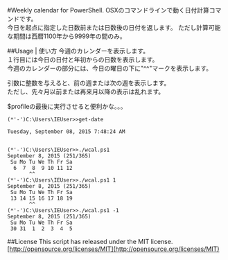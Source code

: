 #Weekly calendar for PowerShell.
OSXのコマンドラインで動く日付計算コマンドです。  
今日を起点に指定した日数前または日数後の日付を返します。
ただし計算可能な期間は西暦1100年から9999年の間のみ。  

##Usage | 使い方
今週のカレンダーを表示します。  
１行目には今日の日付と年初からの日数を表示します。  
今週のカレンダーの部分には、今日の曜日の下に"^^"マークを表示します。  

引数に整数を与えると、前の週または次の週を表示します。  
ただし、先々月以前または再来月以降の表示は乱れます。

$profileの最後に実行させると便利かな。。。  

```
(*'-')C:\Users\IEUser>>get-date

Tuesday, September 08, 2015 7:48:24 AM


(*'-')C:\Users\IEUser>>./wcal.ps1
September 8, 2015 (251/365)
 Su Mo Tu We Th Fr Sa
  6  7  8  9 10 11 12
       ^^
(*'-')C:\Users\IEUser>>./wcal.ps1 1
September 8, 2015 (251/365)
 Su Mo Tu We Th Fr Sa
 13 14 15 16 17 18 19
       ^^
(*'-')C:\Users\IEUser>>./wcal.ps1 -1
September 8, 2015 (251/365)
 Su Mo Tu We Th Fr Sa
 30 31  1  2  3  4  5
```

##License
This script has released under the MIT license.  
[http://opensource.org/licenses/MIT](http://opensource.org/licenses/MIT)
